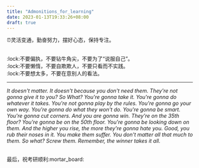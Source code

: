 ```yaml
---
title: "Admonitions_for_learning"
date: 2023-01-13T19:33:26+08:00
draft: true
---
```


:alarm_clock:灵活变通，勤奋努力，摆好心态，保持专注。

<br>
:lock:不要偏执，不要钻牛角尖，不要为了“说服自己”。<br>
:lock:不要懒惰，不要自欺欺人，不要只看而不实践。<br>
:lock:不要想太多，不要在意别人的看法。<br>

<hr>

<p><em>
It doesn't matter. It doesn't because you don't need them. They're not gonna give it to you? So What? You're gonna take it. You're gonna do whatever it takes. You're not gonna play by the rules. You're gonna go your own way. You're gonna do what they won't do. You're gonna be smart. You're gonna cut corners. And you are gonna win. They're on the 35th floor? You're gonna be on the 50th floor. You're gonna be looking down on them. And the higher you rise, the more they're gonna hate you. Good, you rub their noses in it. You make them suffer. You don't matter all that much to them. So what? Screw them. Remember, the winner takes it all.
</em></p>

<br>
最后，祝考研顺利:mortar_board: